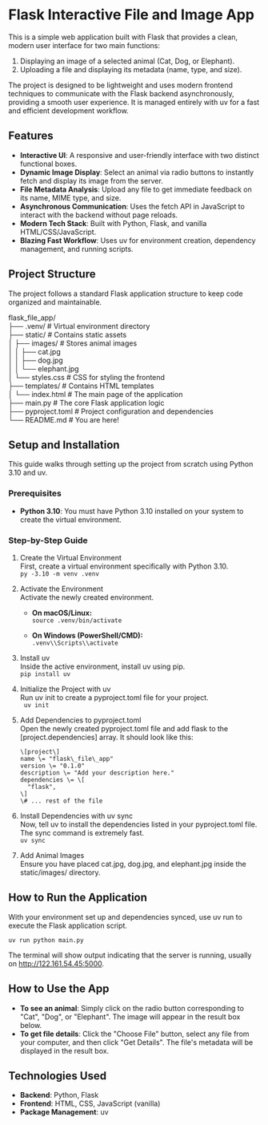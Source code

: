 # **Flask Interactive File and Image App**

This is a simple web application built with Flask that provides a clean, modern user interface for two main functions:

1. Displaying an image of a selected animal (Cat, Dog, or Elephant).  
2. Uploading a file and displaying its metadata (name, type, and size).

The project is designed to be lightweight and uses modern frontend techniques to communicate with the Flask backend asynchronously, providing a smooth user experience. It is managed entirely with uv for a fast and efficient development workflow.

## **Features**

* **Interactive UI**: A responsive and user-friendly interface with two distinct functional boxes.  
* **Dynamic Image Display**: Select an animal via radio buttons to instantly fetch and display its image from the server.  
* **File Metadata Analysis**: Upload any file to get immediate feedback on its name, MIME type, and size.  
* **Asynchronous Communication**: Uses the fetch API in JavaScript to interact with the backend without page reloads.  
* **Modern Tech Stack**: Built with Python, Flask, and vanilla HTML/CSS/JavaScript.  
* **Blazing Fast Workflow**: Uses uv for environment creation, dependency management, and running scripts.

## **Project Structure**

The project follows a standard Flask application structure to keep code organized and maintainable.

flask\_file\_app/  
├── .venv/                   \# Virtual environment directory  
├── static/                  \# Contains static assets  
│   ├── images/              \# Stores animal images  
│   │   ├── cat.jpg  
│   │   ├── dog.jpg  
│   │   └── elephant.jpg  
│   └── styles.css           \# CSS for styling the frontend  
├── templates/               \# Contains HTML templates  
│   └── index.html           \# The main page of the application  
├── main.py                  \# The core Flask application logic  
├── pyproject.toml           \# Project configuration and dependencies  
└── README.md                \# You are here\!

## **Setup and Installation**

This guide walks through setting up the project from scratch using Python 3.10 and uv.

### **Prerequisites**

* **Python 3.10**: You must have Python 3.10 installed on your system to create the virtual environment.

### **Step-by-Step Guide**

1. Create the Virtual Environment  
   First, create a virtual environment specifically with Python 3.10.  
   `py -3.10 -m venv .venv`

2. Activate the Environment  
   Activate the newly created environment.  
   * **On macOS/Linux:**  
     `source .venv/bin/activate`

   * **On Windows (PowerShell/CMD):**  
     `.venv\\Scripts\\activate`

3. Install uv  
   Inside the active environment, install uv using pip.  
   `pip install uv`

4. Initialize the Project with uv  
   Run uv init to create a pyproject.toml file for your project.  
  ` uv init`

5. Add Dependencies to pyproject.toml  
   Open the newly created pyproject.toml file and add flask to the \[project.dependencies\] array. It should look like this:  
     ``` 
   \[project\]  
   name \= "flask\_file\_app"  
   version \= "0.1.0"  
   description \= "Add your description here."  
   dependencies \= \[  
       "flask",  
   \]  
   \# ... rest of the file
   ```
6. Install Dependencies with uv sync  
   Now, tell uv to install the dependencies listed in your pyproject.toml file. The sync command is extremely fast.  
   `uv sync`

7. Add Animal Images  
   Ensure you have placed cat.jpg, dog.jpg, and elephant.jpg inside the static/images/ directory.

## **How to Run the Application**

With your environment set up and dependencies synced, use uv run to execute the Flask application script.

`uv run python main.py`

The terminal will show output indicating that the server is running, usually on http://122.161.54.45:5000.


## **How to Use the App**

* **To see an animal**: Simply click on the radio button corresponding to "Cat", "Dog", or "Elephant". The image will appear in the result box below.  
* **To get file details**: Click the "Choose File" button, select any file from your computer, and then click "Get Details". The file's metadata will be displayed in the result box.

## **Technologies Used**

* **Backend**: Python, Flask  
* **Frontend**: HTML, CSS, JavaScript (vanilla)  
* **Package Management**: uv
